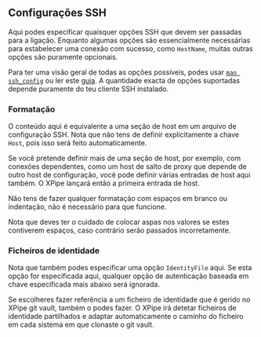 ## Configurações SSH

Aqui podes especificar quaisquer opções SSH que devem ser passadas para a ligação.
Enquanto algumas opções são essencialmente necessárias para estabelecer uma conexão com sucesso, como `HostName`,
muitas outras opções são puramente opcionais.

Para ter uma visão geral de todas as opções possíveis, podes usar [`man ssh_config`](https://linux.die.net/man/5/ssh_config) ou ler este [guia](https://www.ssh.com/academy/ssh/config).
A quantidade exacta de opções suportadas depende puramente do teu cliente SSH instalado.

### Formatação

O conteúdo aqui é equivalente a uma seção de host em um arquivo de configuração SSH.
Nota que não tens de definir explicitamente a chave `Host`, pois isso será feito automaticamente.

Se você pretende definir mais de uma seção de host, por exemplo, com conexões dependentes, como um host de salto de proxy que depende de outro host de configuração, você pode definir várias entradas de host aqui também. O XPipe lançará então a primeira entrada de host.

Não tens de fazer qualquer formatação com espaços em branco ou indentação, não é necessário para que funcione.

Nota que deves ter o cuidado de colocar aspas nos valores se estes contiverem espaços, caso contrário serão passados incorretamente.

### Ficheiros de identidade

Nota que também podes especificar uma opção `IdentityFile` aqui.
Se esta opção for especificada aqui, qualquer opção de autenticação baseada em chave especificada mais abaixo será ignorada.

Se escolheres fazer referência a um ficheiro de identidade que é gerido no XPipe git vault, também o podes fazer.
O XPipe irá detetar ficheiros de identidade partilhados e adaptar automaticamente o caminho do ficheiro em cada sistema em que clonaste o git vault.
